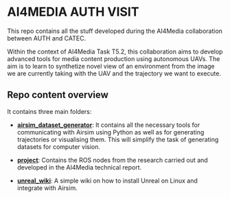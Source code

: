 # AI4MEDIA AUTH VISIT 

This repo contains all the stuff developed during the AI4Media collaboration between AUTH and CATEC.

Within the context of AI4Media Task T5.2, this collaboration aims to develop advanced tools for media content production using autonomous UAVs. The aim is to learn to synthetize novel view of an environment from the image we are currently taking with the UAV and the trajectory we want to execute.

## Repo content overview

It contains three main folders: 

* [**airsim_dataset_generator**](./airsim_datasets_generator/README.md): It contains all the necessary tools for communicating with Airsim using Python as well as for generating trajectories or visualising them. This will simplify the task of generating datasets for computer vision.

* [**project**](./project/README.md): Contains the ROS nodes from the research carried out and developed in the AI4Media technical report.

* [**unreal_wiki**](./unreal_wiki/README.md): A simple wiki on how to install Unreal on Linux and integrate with Airsim.

